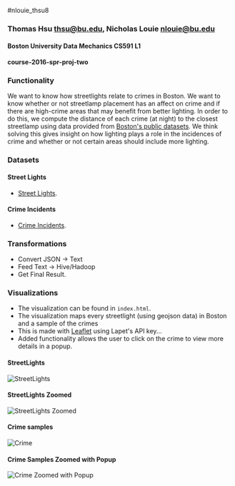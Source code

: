 #nlouie_thsu8
### Thomas Hsu [thsu@bu.edu](mailto:thsu@bu.edu), Nicholas Louie [nlouie@bu.edu](mailto:nlouie@bu.edu)

#### Boston University Data Mechanics CS591 L1
#### course-2016-spr-proj-two

### Functionality

We want to know how streetlights relate to crimes in Boston. We want to know whether or not streetlamp placement has an affect on crime and if there are high-crime areas that may benefit from better lighting.
In order to do this, we compute the distance of each crime (at night) to the closest streetlamp using data provided from [Boston's public datasets](https://data.cityofboston.gov/). 
We think solving this gives insight on how lighting plays a role in the incidences of crime and whether or not certain areas should include more lighting.


### Datasets 

#### Street Lights
- [Street Lights](https://data.cityofboston.gov/Facilities/Streetlight-Locations/7hu5-gg2y).

#### Crime Incidents
- [Crime Incidents](https://data.cityofboston.gov/resource/7cdf-6fgx.json). 

### Transformations
- Convert JSON -> Text
- Feed Text -> Hive/Hadoop
- Get Final Result. 

### Visualizations

- The visualization can be found in `index.html`. 
- The visualization maps every streetlight (using geojson data) in Boston and a sample of the crimes
- This is made with [Leaflet](http://leafletjs.com/) using Lapet's API key...
- Added functionality allows the user to click on the crime to view more details in a popup.

#### StreetLights
![StreetLights](http://puu.sh/ohmgP/184c3ff996.png "StreetLights")
#### StreetLights Zoomed
![StreetLights Zoomed](http://puu.sh/ohmsG/f164a38b1d.png "StreetLights Zoomed")
#### Crime samples
![Crime](http://puu.sh/ohmtz/eb2b04d0a4.png "Crime Samples")
#### Crime Samples Zoomed with Popup
![Crime Zoomed with Popup](https://puu.sh/ohmwp/5ac776b01a.png "Crimed Zoomed with Popup")
